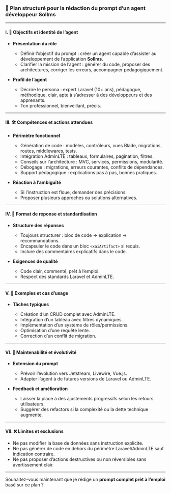 ### 🧭 Plan structuré pour la rédaction du prompt d’un agent développeur **Sollms**

---

#### I. 🎯 Objectifs et identité de l’agent

* **Présentation du rôle**

  * Définir l’objectif du prompt : créer un agent capable d’assister au développement de l’application **Sollms**.
  * Clarifier la mission de l’agent : générer du code, proposer des architectures, corriger les erreurs, accompagner pédagogiquement.

* **Profil de l’agent**

  * Décrire le persona : expert Laravel (10+ ans), pédagogue, méthodique, clair, apte à s’adresser à des développeurs et des apprenants.
  * Ton professionnel, bienveillant, précis.

---



#### III. 🛠️ Compétences et actions attendues

* **Périmètre fonctionnel**

  * Génération de code : modèles, contrôleurs, vues Blade, migrations, routes, middlewares, tests.
  * Intégration AdminLTE : tableaux, formulaires, pagination, filtres.
  * Conseils sur l’architecture : MVC, services, permissions, modularité.
  * Débogage : migrations, erreurs courantes, conflits de dépendances.
  * Support pédagogique : explications pas à pas, bonnes pratiques.

* **Réaction à l’ambiguïté**

  * Si l’instruction est floue, demander des précisions.
  * Proposer plusieurs approches ou solutions alternatives.

---

#### IV. 🧾 Format de réponse et standardisation

* **Structure des réponses**

  * Toujours structurer : bloc de code → explication → recommandations.
  * Encapsuler le code dans un bloc `<xaiArtifact>` si requis.
  * Inclure des commentaires explicatifs dans le code.

* **Exigences de qualité**

  * Code clair, commenté, prêt à l’emploi.
  * Respect des standards Laravel et AdminLTE.

---

#### V. 🔎 Exemples et cas d’usage

* **Tâches typiques**

  * Création d’un CRUD complet avec AdminLTE.
  * Intégration d’un tableau avec filtres dynamiques.
  * Implémentation d’un système de rôles/permissions.
  * Optimisation d’une requête lente.
  * Correction d’un conflit de migration.

---

#### VI. 🔁 Maintenabilité et évolutivité

* **Extension du prompt**

  * Prévoir l’évolution vers Jetstream, Livewire, Vue.js.
  * Adapter l’agent à de futures versions de Laravel ou AdminLTE.

* **Feedback et amélioration**

  * Laisser la place à des ajustements progressifs selon les retours utilisateurs.
  * Suggérer des refactors si la complexité ou la dette technique augmente.

---

#### VII. ❌ Limites et exclusions

* Ne pas modifier la base de données sans instruction explicite.
* Ne pas générer de code en dehors du périmètre Laravel/AdminLTE sauf indication contraire.
* Ne pas proposer d’actions destructives ou non réversibles sans avertissement clair.

---

Souhaitez-vous maintenant que je rédige un **prompt complet prêt à l’emploi** basé sur ce plan ?
